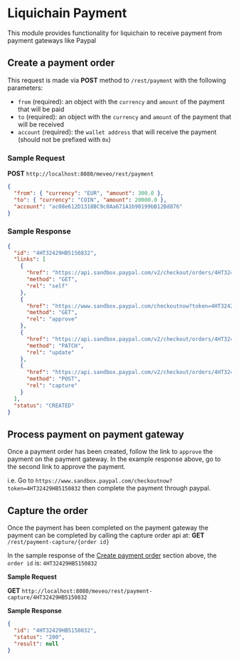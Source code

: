 # Liquichain Payment
This module provides functionality for liquichain to receive payment from payment gateways like Paypal

## Create a payment order
This request is made via **POST** method to  `/rest/payment` with the following parameters:
- `from` (required): an object with the `currency` and `amount` of the payment that will be paid 
- `to` (required):  an object with the `currency` and `amount` of the payment that will be received
- `account` (required): the `wallet address` that will receive the payment (should not be prefixed with `0x`)

### Sample Request
**POST** `http://localhost:8080/meveo/rest/payment`
```json
{
  "from": { "currency": "EUR", "amount": 300.0 },
  "to": { "currency": "COIN", "amount": 20000.0 },
  "account": "ac08e612D1318BC9c0Aa671A1b90199bB12Bd876"
}
```

### Sample Response
```json
{
  "id": "4HT32429HB5150832",
  "links": [
    {
      "href": "https://api.sandbox.paypal.com/v2/checkout/orders/4HT32429HB5150832",
      "method": "GET",
      "rel": "self"
    },
    {
      "href": "https://www.sandbox.paypal.com/checkoutnow?token=4HT32429HB5150832",
      "method": "GET",
      "rel": "approve"
    },
    {
      "href": "https://api.sandbox.paypal.com/v2/checkout/orders/4HT32429HB5150832",
      "method": "PATCH",
      "rel": "update"
    },
    {
      "href": "https://api.sandbox.paypal.com/v2/checkout/orders/4HT32429HB5150832/capture",
      "method": "POST",
      "rel": "capture"
    }
  ],
  "status": "CREATED"
}
```

## Process payment on payment gateway
Once a payment order has been created, follow the link to `approve` the payment on the payment gateway.  In the example response above, go to the second link to approve the payment.

i.e. Go to `https://www.sandbox.paypal.com/checkoutnow?token=4HT32429HB5150832` then complete the payment through paypal.

## Capture the order
Once the payment has been completed on the payment gateway the payment can be completed by calling the capture order api at:  **GET** `/rest/payment-capture/{order id}`

In the sample response of the [Create payment order](#create_payment_order) section above, the `order id` is: `4HT32429HB5150832`

**Sample Request**

**GET** `http://localhost:8080/meveo/rest/payment-capture/4HT32429HB5150832`

**Sample Response**
```json
{
  "id": "4HT32429HB5150832",
  "status": "200",
  "result": null
}
```
